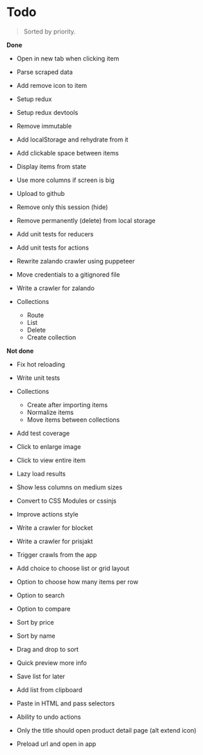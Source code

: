 # Todo

> Sorted by priority.

__Done__

- Open in new tab when clicking item
- Parse scraped data
- Add remove icon to item
- Setup redux
- Setup redux devtools
- Remove immutable
- Add localStorage and rehydrate from it
- Add clickable space between items
- Display items from state
- Use more columns if screen is big
- Upload to github
- Remove only this session (hide)
- Remove permanently (delete) from local storage
- Add unit tests for reducers
- Add unit tests for actions
- Rewrite zalando crawler using puppeteer
- Move credentials to a gitignored file
- Write a crawler for zalando

- Collections
	- Route
	- List
	- Delete
	- Create collection

__Not done__

- Fix hot reloading
- Write unit tests

- Collections
	- Create after importing items
	- Normalize items
	- Move items between collections

- Add test coverage
- Click to enlarge image
- Click to view entire item
- Lazy load results
- Show less columns on medium sizes
- Convert to CSS Modules or cssinjs
- Improve actions style
- Write a crawler for blocket
- Write a crawler for prisjakt
- Trigger crawls from the app
- Add choice to choose list or grid layout
- Option to choose how many items per row
- Option to search
- Option to compare
- Sort by price
- Sort by name
- Drag and drop to sort
- Quick preview more info
- Save list for later
- Add list from clipboard
- Paste in HTML and pass selectors
- Ability to undo actions
- Only the title should open product detail page (alt extend icon)
- Preload url and open in app
